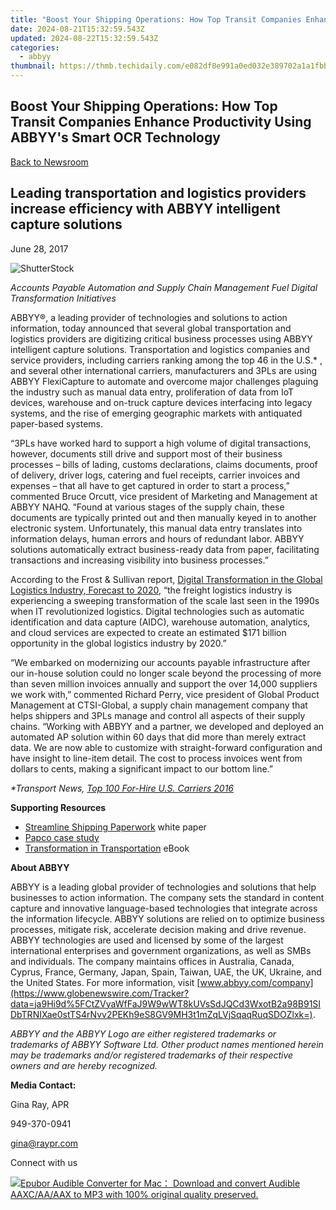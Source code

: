 ```yaml
---
title: "Boost Your Shipping Operations: How Top Transit Companies Enhance Productivity Using ABBYY's Smart OCR Technology"
date: 2024-08-21T15:32:59.543Z
updated: 2024-08-22T15:32:59.543Z
categories:
  - abbyy
thumbnail: https://thmb.techidaily.com/e082df8e991a0ed032e389702a1a1fbbc04b4810305a265213fc94683f22a3e9.jpg
---
```


## Boost Your Shipping Operations: How Top Transit Companies Enhance Productivity Using ABBYY's Smart OCR Technology

[Back to Newsroom](https://tools.techidaily.com/abbyy/products/)

## Leading transportation and logistics providers increase efficiency with ABBYY intelligent capture solutions

June 28, 2017

![ShutterStock](https://content.abbyy.com/-/media/project/abbyy/abbyy/branchtemplates/shutterstock_1272462163_1296-x-729.jpg?h=729&iar=0&w=1296)

_Accounts Payable Automation and Supply Chain Management Fuel Digital Transformation Initiatives_

ABBYY®, a leading provider of technologies and solutions to action information, today announced that several global transportation and logistics providers are digitizing critical business processes using ABBYY intelligent capture solutions. Transportation and logistics companies and service providers, including carriers ranking among the top 46 in the U.S.\* , and several other international carriers, manufacturers and 3PLs are using ABBYY FlexiCapture to automate and overcome major challenges plaguing the industry such as manual data entry, proliferation of data from IoT devices, warehouse and on-truck capture devices interfacing into legacy systems, and the rise of emerging geographic markets with antiquated paper-based systems.

“3PLs have worked hard to support a high volume of digital transactions, however, documents still drive and support most of their business processes – bills of lading, customs declarations, claims documents, proof of delivery, driver logs, catering and fuel receipts, carrier invoices and expenses – that all have to get captured in order to start a process,” commented Bruce Orcutt, vice president of Marketing and Management at ABBYY NAHQ. “Found at various stages of the supply chain, these documents are typically printed out and then manually keyed in to another electronic system. Unfortunately, this manual data entry translates into information delays, human errors and hours of redundant labor. ABBYY solutions automatically extract business-ready data from paper, facilitating transactions and increasing visibility into business processes.”

According to the Frost & Sullivan report, [Digital Transformation in the Global Logistics Industry, Forecast to 2020](https://store.frost.com/digital-transformations-in-the-global-logistics-industry-forecast-to-2020.html), “the freight logistics industry is experiencing a sweeping transformation of the scale last seen in the 1990s when IT revolutionized logistics. Digital technologies such as automatic identification and data capture (AIDC), warehouse automation, analytics, and cloud services are expected to create an estimated $171 billion opportunity in the global logistics industry by 2020.”

“We embarked on modernizing our accounts payable infrastructure after our in-house solution could no longer scale beyond the processing of more than seven million invoices annually and support the over 14,000 suppliers we work with,” commented Richard Perry, vice president of Global Product Management at CTSI-Global, a supply chain management company that helps shippers and 3PLs manage and control all aspects of their supply chains. “Working with ABBYY and a partner, we developed and deployed an automated AP solution within 60 days that did more than merely extract data. We are now able to customize with straight-forward configuration and have insight to line-item detail. The cost to process invoices went from dollars to cents, making a significant impact to our bottom line.”

_\*Transport News, [Top 100 For-Hire U.S. Carriers 2016](https://www.globenewswire.com/Tracker?data=Vyt3KxjBTyAaIVECIrxE1hqLSXhWoEOrYSf8l4-TaShIwr6BoWtXCCvQmt%5FtDGxldniS5x9Qq2jj5LIagAXD-Vz3l4O3RDUYPb5sB-cWp4co4N3D-t9bz8NkfwQu4roV)_

**Supporting Resources**

* [Streamline Shipping Paperwork](http://globenewswire.com/Tracker?data=6ltKetn4mBww6sAxxZNwvAJfkBBng89VI1JroFmgNikaWV%5FmRK-T75sVdsnakO8VT6Pb1rr0GBXYZk2uZ6m2kORnErCyfuE0jSpUQg0BYk6nhtw-jXhej7JdLpDqDJdL) white paper
* [Papco case study](http://globenewswire.com/Tracker?data=uoZPxVAukOebhWfL5baKdEXm4S9WJWjLln-yeNH4NgPO9K0R0b7xJDJ0xEmrEd1T33HO5DKpqPcXYg0KeOIyyd8-uZ68zSE65oS2oK4qq-auVorWqj15O6cKR1MzghIQRlcs3wCgyPzs09BpYy3I%5FcGephiFnqmQo9NnfWlBgoH4gLZ%5Fuyi6W4OB2HgEm7fYoMNIYxurKqgSCaF2RLwGjmCfBhBjp-6i4pjgmMTjES4%3D)
* [Transformation in Transportation](http://globenewswire.com/Tracker?data=Je3jxT%5FyiIG6noX9P329i1p2CKRufjFSowe2nAjjkwPLPFRUR3HMiVcRhKbpY4kmtJKyll0BtqBxDJbzAMd3Gdc9sQsMVGa7D8ovqJvP914%3D) eBook

**About ABBYY**

ABBYY is a leading global provider of technologies and solutions that help businesses to action information. The company sets the standard in content capture and innovative language-based technologies that integrate across the information lifecycle. ABBYY solutions are relied on to optimize business processes, mitigate risk, accelerate decision making and drive revenue. ABBYY technologies are used and licensed by some of the largest international enterprises and government organizations, as well as SMBs and individuals. The company maintains offices in Australia, Canada, Cyprus, France, Germany, Japan, Spain, Taiwan, UAE, the UK, Ukraine, and the United States. For more information, visit [www.abbyy.com/company](https://www.globenewswire.com/Tracker?data=ja9Hi9d%5FCtZVyaWfFaJ9W9wWT8kUVsSdJQCd3WxotB2a98B91SIDbTRNIXae0stTS4rNvv2PEKh9eS8GV9MH3t1mZqLVjSqaqRuqSDOZlxk=).

_ABBYY and the ABBYY Logo are either registered trademarks or trademarks of ABBYY Software Ltd. Other product names mentioned herein may be trademarks and/or registered trademarks of their respective owners and are hereby recognized._

**Media Contact:**

Gina Ray, APR

949-370-0941

gina@raypr.com

Connect with us

<ins class="adsbygoogle"
     style="display:block"
     data-ad-format="autorelaxed"
     data-ad-client="ca-pub-7571918770474297"
     data-ad-slot="1223367746"></ins>



<ins class="adsbygoogle"
     style="display:block"
     data-ad-client="ca-pub-7571918770474297"
     data-ad-slot="8358498916"
     data-ad-format="auto"
     data-full-width-responsive="true"></ins>



<!-- affiliate ads begin -->
<a href="https://secure.2checkout.com/order/checkout.php?PRODS=4713565&QTY=1&AFFILIATE=108875&CART=1"><img src="https://www.epubor.com/images/uppic/audible-converter-interface.png" border="0">Epubor Audible Converter for Mac： Download and convert Audible AAXC/AA/AAX to MP3 with 100% original quality preserved.</a>
<!-- affiliate ads end -->